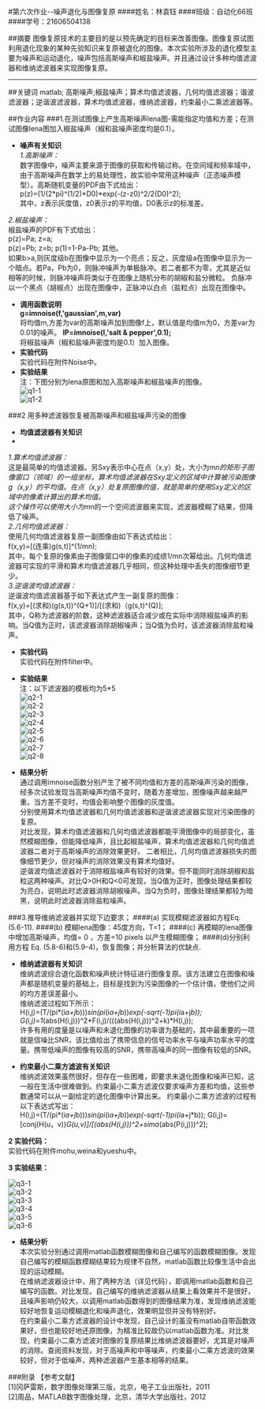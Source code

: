 #第六次作业--噪声退化与图像复原
####姓名：林袁钰
####班级：自动化66班 
####学号：21606504138

##摘要
图像复原技术的主要目的是以预先确定的目标来改善图像。图像复原试图利用退化现象的某种先验知识来复原被退化的图像。本次实验所涉及的退化模型主要为噪声和运动退化，噪声包括高斯噪声和椒盐噪声。并且通过设计多种均值滤波器和维纳滤波器来实现图像复原。  

***
##关键词
matlab; 高斯噪声;椒盐噪声；算术均值滤波器，几何均值滤波器；谐波滤波器；逆谐波滤波器，算术均值滤波器，维纳滤波器，约束最小二乘滤波器等。    

##作业内容
###1.在测试图像上产生高斯噪声lena图-需能指定均值和方差；在测试图像lena图加入椒盐噪声（椒和盐噪声密度均是0.1）。  
* **噪声有关知识**  
*1.高斯噪声：*  
数字图像中，噪声主要来源于图像的获取和传输过称。在空间域和频率域中，由于高斯噪声在数学上的易处理性，故实验中常用这种噪声（正态噪声模型）。高斯随机变量的PDF由下式给出：  
p(z)=(1/(2*pi)^(1/2)*D0)*exp(-(z-z0)^2/2(D0)^2);  
其中，z表示灰度值，z0表示z的平均值，D0表示z的标准差。   

*2.椒盐噪声：*  
椒盐噪声的PDF有下式给出：  
p(z)=Pa; z=a;  
p(z)=Pb; z=b;
p(1)=1-Pa-Pb; 其他。  
如果b>a,则灰度级b在图像中显示为一个亮点；反之，灰度级a在图像中显示为一个暗点。若Pa，Pb为0，则脉冲噪声为单极脉冲。若二者都不为零，尤其是近似相等的时候，则脉冲噪声将类似于在图像上随机分布的胡椒和盐分微粒。 负脉冲以一个黑点（胡椒点）出现在图像中，正脉冲以白点（盐粒点）出现在图像中。

* **调用函数说明**  
**g=imnoise(f,'gaussian',m,var)**    
将均值m,方差为var的高斯噪声加到图像f上，默认值是均值m为0，方差var为0.01的噪声。
**IP=imnoise(I,'salt & pepper',0.1);**    
将椒盐噪声（椒和盐噪声密度均是0.1）加入图像。  
* **实验代码**   
实验代码在附件Noise中。  
* **实验结果**  
注：下图分别为lena原图和加入高斯噪声和椒盐噪声的图像。  
![q1-1](./photo/original.png)  
![q1-2](./photo/addNoise.png)  


###2 用多种滤波器恢复被高斯噪声和椒盐噪声污染的图像  

* **均值滤波器有关知识**  
* 
*1.算术均值滤波器：*  
这是最简单的均值滤波器。另Sxy表示中心在点（x,y）处，大小为m*n的矩形子图像窗口（领域）的一组坐标，算术均值滤波器在Sxy定义的区域中计算被污染图像g（x,y）的平均值。在点（x,y）处复原图像的值，就是简单的使用Sxy定义的区域中的像素计算出的算术均值。  
这个操作可以使用大小为m*n的一个空间滤波器来实现，滤波器模糊了结果，但降低了噪声。  
*2.几何均值滤波器：*  
使用几何均值滤波器复原一副图像由如下表达式给出：  
f(x,y)=[(连乘)g(s,t)]^(1/mn);  
其中，每个复原的像素由子图像窗口中的像素的成绩1/mn次幂给出。几何均值滤波器可实现的平滑和算术均值滤波器几乎相同，但这种处理中丢失的图像细节更少。  
*3.逆谐波均值滤波器：*  
逆谐波均值滤波器基于如下表达式产生一副复原的图像：  
f(x,y)=[(求和)(g(s,t))^(Q+1)]/[(求和)（g(s,t)^(Q)];  
其中，Q称为滤波器的阶数，这种滤波器适合减少或在实际中消除椒盐噪声的影响。当Q值为正时，该滤波器消除胡椒噪声；当Q值为负时，该滤波器消除盐粒噪声。  

* **实验代码**  
实验代码在附件filter中。    

* **实验结果**  
注：以下滤波器的模板均为5*5  
![q2-1](./photo/q2/01.png)  
![q2-2](./photo/q2/02.png)  
![q2-3](./photo/q2/03.png)  
![q2-4](./photo/q2/04.png)  
![q2-5](./photo/q2/05.png)  
![q2-6](./photo/q2/06.png)  
![q2-7](./photo/q2/07.png)  
![q2-8](./photo/q2/08.png)  

* **结果分析**  
通过调用imnoise函数分别产生了被不同均值和方差的高斯噪声污染的图像，经多次试验发现当高斯噪声均值不变时，随着方差增加，图像噪声越来越严重。当方差不变时，均值会影响整个图像的灰度值。  
分别使用算术均值滤波器和几何均值滤波器和逆谐波滤波器实现对污染图像的复原。  
对比发现，算术均值滤波器和几何均值滤波器都能平滑图像中的局部变化，虽然模糊图像，但能降低噪声，且比起椒盐噪声，算术均值滤波器和几何均值滤波器二者对于高斯噪声的消除效果更好。  二者相比，几何均值滤波器损失的图像细节更少，但对噪声的消除效果没有算术均值好。  
逆谐波均值滤波器对于消除椒盐噪声有较好的效果。但不能同时消除胡椒和盐粒这两种噪声。对比Q>0H和Q<0可发现，当Q值为正时，图像处理结果都较为亮白，说明此时滤波器消除胡椒噪声。当Q为负时，图像处理结果都较为暗黑，说明此时滤波器消除盐粒噪声。  



###3.推导维纳滤波器并实现下边要求；
####(a) 实现模糊滤波器如方程Eq. (5.6-11).
####(b) 模糊lena图像：45度方向，T=1；
####(c) 再模糊的lena图像中增加高斯噪声，均值= 0 ，方差=10 pixels 以产生模糊图像；
####(d)分别利用方程 Eq. (5.8-6)和(5.9-4)，恢复图像；并分析算法的优缺点.

* **维纳滤波器有关知识**  
维纳滤波综合退化函数和噪声统计特征进行图像复原。该方法建立在图像和噪声都是随机变量的基础上，目标是找到为污染图像的一个估计值，使他们之间的均方差误差最小。  
维纳滤波过程如下所示：  
 H(i,j)=(T/(pi*(i*a+j*b)))*sin(pi*(i*a+j*b))*exp(-sqrt(-1)*pi*(i*a+j*b));  
 G(i,j)=1*(abs(H(i,j)))^2*F(i,j)/(((abs(H(i,j)))^2+k)*H(i,j));  
许多有用的度量是以噪声和未退化图像的功率谱为基础的，其中最重要的一项就是信噪比SNR，该比值给出了携带信息的信号功率水平与噪声功率水平的度量。携带低噪声的图像有较高的SNR，携带高噪声的同一图像有较低的SNR。  


* **约束最小二乘方滤波有关知识**  
维纳滤波效果虽然很好，但存在一些困难，即要求未退化图像和噪声已知，这一般在生活中很难做到。约束最小二乘方滤波仅要求噪声方差和均值，这些参数通常可以从一副给定的退化图像中计算出来。
约束最小二乘方滤波的过程有以下表达式写出：  
 H(i,j)=(T/(pi*(i*a+j*b)))*sin(pi*(i*a+j*b))*exp(-sqrt(-1)*pi*(i*a+j*b));
 G(i,j)=[conj(H(u，v))*G(u,v)]/[(abs(H(i,j)))^2+sima*(abs(P(i,j)))^2];  

**2  实验代码：**  
实验代码在附件mohu,weina和yueshu中。  

**3 实验结果：**   

![q3-1](./photo/mohu.png)  
![q3-2](./photo/weina01.png)  
![q3-3](./photo/weina02.png)  
![q3-4](./photo/weina03.png)  
![q3-5](./photo/yueshu01.png)  
![q3-6](./photo/yueshu02.png)  


* **结果分析**  
本次实验分别通过调用matlab函数模糊图像和自己编写的函数模糊图像。发现自己编写的模糊函数模糊结果较为规律不自然，matlab函数比较像生活中会出现的运动模糊。  
在维纳滤波器设计中，用了两种方法（详见代码），即调用matlab函数和自己编写的函数。对比发现，自己编写的维纳滤波器从结果上看效果并不是很好，且噪声影响仍较大，以调用matlab函数得到的图像结果为准，发现维纳滤波能较好地恢复运动模糊退化和噪声退化，效果明显但并没有特别好。  
在约束最小二乘方滤波器的设计中发现，自己设计的虽没有matlab自带函数效果好，但也能较好地还原图像，为精准比较故仍以matlab函数为准。对比发现，约束最小二乘方滤波对图像的复原结果比维纳滤波器要好，尤其是对噪声的消除。查阅资料发现，对于高噪声和中等噪声，约束最小二乘方滤波的效果较好，但对于低噪声，两种滤波器产生基本相等的结果。  

###附录
【参考文献】  
[1]冈萨雷斯，数字图像处理第三版，北京，电子工业出版社，2011  
[2]周品，MATLAB数字图像处理，北京，清华大学出版社，2012  